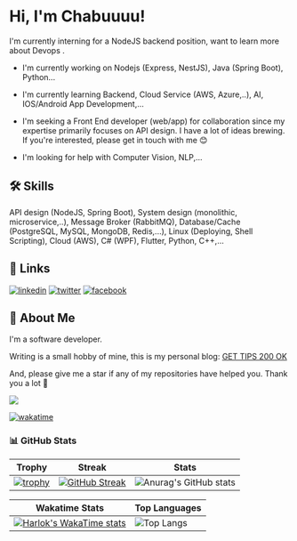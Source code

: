 
# Hi, I'm Chabuuuu! 

I'm currently interning for a NodeJS backend position, want to learn more about Devops .

- I'm currently working on Nodejs (Express, NestJS), Java (Spring Boot), Python...

- I'm currently learning Backend, Cloud Service (AWS, Azure,..), AI, IOS/Android App Development,...

- I'm seeking a Front End developer (web/app) for collaboration since my expertise primarily focuses on API design. I have a lot of ideas brewing. If you're interested, please get in touch with me 😊

- I'm looking for help with Computer Vision, NLP,... 


## 🛠 Skills
API design (NodeJS, Spring Boot), System design (monolithic, microservice,..), Message Broker (RabbitMQ), Database/Cache (PostgreSQL, MySQL, MongoDB, Redis,...), Linux (Deploying, Shell Scripting), Cloud (AWS), C# (WPF), Flutter, Python, C++,...


## 🔗 Links
[![linkedin](https://img.shields.io/badge/linkedin-0A66C2?style=for-the-badge&logo=linkedin&logoColor=white)](https://www.linkedin.com/in/thinhhaphu33/) [![twitter](https://img.shields.io/badge/twitter-1DA1F2?style=for-the-badge&logo=twitter&logoColor=white)](https://twitter.com/ChaBu1182432 ) [![facebook](https://img.shields.io/badge/Facebook-1877F2?style=for-the-badge&logo=facebook&logoColor=white)](https://www.facebook.com/thinhha123)


## 🚀 About Me
I'm a software developer.

Writing is a small hobby of mine, this is my personal blog: [GET TIPS 200 OK](https://gettips200ok.netlify.app/)

And, please give me a star if any of my repositories have helped you. Thank you a lot 🥰

![](https://komarev.com/ghpvc/?username=chabuuuu)

[![wakatime](https://wakatime.com/badge/user/25b47303-8cd8-4420-9495-dd7e1f04cf25.svg)](https://wakatime.com/@25b47303-8cd8-4420-9495-dd7e1f04cf25)

### 📊 GitHub Stats

| Trophy | Streak | Stats |
|--------|--------|-------|
| [![trophy](https://github-profile-trophy.vercel.app/?username=chabuuuu&theme=nord&row=2&column=3)](https://github.com/ryo-ma/github-profile-trophy) | [![GitHub Streak](https://streak-stats.demolab.com?user=chabuuuu&theme=tokyonight)](https://git.io/streak-stats) | ![Anurag's GitHub stats](https://github-readme-stats.vercel.app/api?username=chabuuuu&show_icons=true&theme=radical) |

| Wakatime Stats | Top Languages |
|---------------|--------------|
| [![Harlok's WakaTime stats](https://github-readme-stats.vercel.app/api/wakatime?username=chabuuuu&theme=tokyonight&layout=compact)](https://github.com/anuraghazra/github-readme-stats) | ![Top Langs](https://github-readme-stats.vercel.app/api/top-langs/?username=chabuuuu&layout=compact&theme=tokyonight&exclude_repo=auto_checkonline_messenger---publish,Tool-dkhp-2023,UIT_TCCT) |
